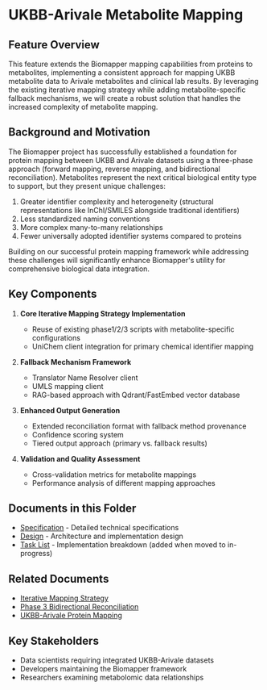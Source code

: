 # UKBB-Arivale Metabolite Mapping

## Feature Overview
This feature extends the Biomapper mapping capabilities from proteins to metabolites, implementing a consistent approach for mapping UKBB metabolite data to Arivale metabolites and clinical lab results. By leveraging the existing iterative mapping strategy while adding metabolite-specific fallback mechanisms, we will create a robust solution that handles the increased complexity of metabolite mapping.

## Background and Motivation
The Biomapper project has successfully established a foundation for protein mapping between UKBB and Arivale datasets using a three-phase approach (forward mapping, reverse mapping, and bidirectional reconciliation). Metabolites represent the next critical biological entity type to support, but they present unique challenges:

1. Greater identifier complexity and heterogeneity (structural representations like InChI/SMILES alongside traditional identifiers)
2. Less standardized naming conventions
3. More complex many-to-many relationships
4. Fewer universally adopted identifier systems compared to proteins

Building on our successful protein mapping framework while addressing these challenges will significantly enhance Biomapper's utility for comprehensive biological data integration.

## Key Components
1. **Core Iterative Mapping Strategy Implementation**
   - Reuse of existing phase1/2/3 scripts with metabolite-specific configurations
   - UniChem client integration for primary chemical identifier mapping

2. **Fallback Mechanism Framework**
   - Translator Name Resolver client
   - UMLS mapping client
   - RAG-based approach with Qdrant/FastEmbed vector database

3. **Enhanced Output Generation**
   - Extended reconciliation format with fallback method provenance
   - Confidence scoring system
   - Tiered output approach (primary vs. fallback results)

4. **Validation and Quality Assessment**
   - Cross-validation metrics for metabolite mappings
   - Performance analysis of different mapping approaches

## Documents in this Folder
- [Specification](./spec.md) - Detailed technical specifications
- [Design](./design.md) - Architecture and implementation design
- [Task List](./task_list.md) - Implementation breakdown (added when moved to in-progress)

## Related Documents
- [Iterative Mapping Strategy](/home/ubuntu/biomapper/roadmap/technical_notes/core_mapping_logic/iterative_mapping_strategy.md)
- [Phase 3 Bidirectional Reconciliation](/home/ubuntu/biomapper/scripts/phase3_bidirectional_reconciliation.py)
- [UKBB-Arivale Protein Mapping](/home/ubuntu/biomapper/scripts/map_ukbb_to_arivale.py)

## Key Stakeholders
- Data scientists requiring integrated UKBB-Arivale datasets
- Developers maintaining the Biomapper framework
- Researchers examining metabolomic data relationships
